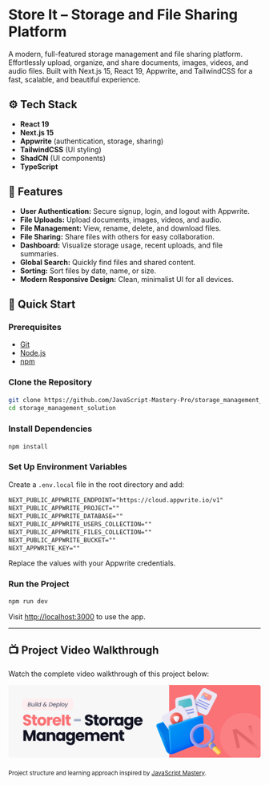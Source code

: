 # Store It – Storage and File Sharing Platform

A modern, full-featured storage management and file sharing platform. Effortlessly upload, organize, and share documents, images, videos, and audio files. Built with Next.js 15, React 19, Appwrite, and TailwindCSS for a fast, scalable, and beautiful experience.

## ⚙️ Tech Stack

- **React 19**
- **Next.js 15**
- **Appwrite** (authentication, storage, sharing)
- **TailwindCSS** (UI styling)
- **ShadCN** (UI components)
- **TypeScript**

## 🔋 Features

- **User Authentication:** Secure signup, login, and logout with Appwrite.
- **File Uploads:** Upload documents, images, videos, and audio.
- **File Management:** View, rename, delete, and download files.
- **File Sharing:** Share files with others for easy collaboration.
- **Dashboard:** Visualize storage usage, recent uploads, and file summaries.
- **Global Search:** Quickly find files and shared content.
- **Sorting:** Sort files by date, name, or size.
- **Modern Responsive Design:** Clean, minimalist UI for all devices.

## 🤸 Quick Start

### Prerequisites

- [Git](https://git-scm.com/)
- [Node.js](https://nodejs.org/en)
- [npm](https://www.npmjs.com/)

### Clone the Repository

```bash
git clone https://github.com/JavaScript-Mastery-Pro/storage_management_solution.git
cd storage_management_solution
```

### Install Dependencies

```bash
npm install
```

### Set Up Environment Variables

Create a `.env.local` file in the root directory and add:

```env
NEXT_PUBLIC_APPWRITE_ENDPOINT="https://cloud.appwrite.io/v1"
NEXT_PUBLIC_APPWRITE_PROJECT=""
NEXT_PUBLIC_APPWRITE_DATABASE=""
NEXT_PUBLIC_APPWRITE_USERS_COLLECTION=""
NEXT_PUBLIC_APPWRITE_FILES_COLLECTION=""
NEXT_PUBLIC_APPWRITE_BUCKET=""
NEXT_APPWRITE_KEY=""
```

Replace the values with your Appwrite credentials.

### Run the Project

```bash
npm run dev
```

Visit [http://localhost:3000](http://localhost:3000) to use the app.

---

## 📺 Project Video Walkthrough

Watch the complete video walkthrough of this project below:

[![Watch the video](public/readme/hero.png)](./your-video-file.mp4)

<!--
Replace './your-video-file.mp4' with the actual filename if different.
-->

<sub>Project structure and learning approach inspired by <a href="https://www.youtube.com/@javascriptmastery/videos" target="_blank">JavaScript Mastery</a>.</sub>
